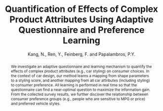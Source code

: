 ---
layout: project
shorttitle: "Quantification of Effects of Complex Product
Attributes Using Adaptive Questionnaire and Preference Learning"
title:  "Quantification of Effects of Complex Product
         Attributes Using Adaptive Questionnaire and Preference Learning"
author: Kang, N., Ren, Y., Feinberg, F. and Papalambros, P.Y.
authorlink:
categories: project-crowdsourcing
publishdate: 2016
image: _images/complexattribute/image.png
summaryimg: _images/complexattribute/summaryimg.png
imgcaption: "Survey interface for the active questionnaire: Vehicle models and attributes are generated
in real time according to participants' previous answers."
abstract: "We investigate an adaptive questionnaire and learning mechanism to quantify the effects of
complex product attributes (e.g., car styling) on consumer choices. In the context of car design,
our method learns a mapping from
shape parameters to a styling score, and another mapping from all car attributes (including styling)
to consumer preference. All learning is performed in real time so that the questionnaire can find a near-optimal
question to maximize the information gain. From the collected survey results, we further discover the
relationship between consumer preference groups (e.g., people who are sensitive to MPG or price) and
preferred vehicle styles."
---